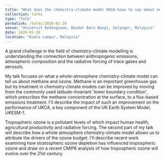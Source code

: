 ```yaml
---
title: "What does the chemistry-climate model UKCA have to say about methane and ozone "
collection: talks
type: "Talk"
permalink: /talks/2020-01-29
venue: "Universit Ke9angsaan, Bandar Baru Bangi, Selangor, Malaysia"
date: 2020-01-28
location: "Kuala Lumpur, Malaysia"
---
```


A grand challenge in the field of chemistry-climate modelling is understanding the connection between anthropogenic emissions, atmospheric composition and the radiative forcing of trace gases and aerosols.
 
My talk focuses on what a whole-atmosphere chemistry-climate model can tell us about methane and ozone.  Methane is an important greenhouse gas but its treatment in chemistry-climate models can be improved by moving from the commonly used latitude-invariant 'lower boundary condition', which prescribes the methane concentration at the surface, to a flux-based emissions treatment.  I'll describe the impact of such an improvement on the performance of UKCA, a key component of the UK Earth System Model, UKESM-1.
 
Tropospheric ozone is a pollutant levels of which impact human health, agricultural productivity and radiative forcing.  The second part of my talk will describe how a whole atmosphere chemistry-climate model allows us to attribute the drivers of the ozone budget.  I'll describe recent work examining how stratospheric ozone depletion has influenced tropospheric ozone and draw on a recent CMIP6 analysis of how tropospheric ozone will evolve over the 21st century.

